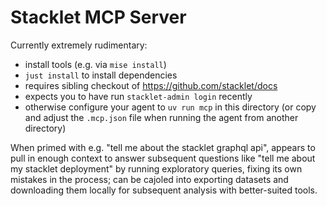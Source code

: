 # Stacklet MCP Server

Currently extremely rudimentary:
* install tools (e.g. via `mise install`)
* `just install` to install dependencies
* requires sibling checkout of https://github.com/stacklet/docs
* expects you to have run `stacklet-admin login` recently
* otherwise configure your agent to `uv run mcp` in this directory (or copy and adjust the `.mcp.json` file when running the agent from another directory)

When primed with e.g. "tell me about the stacklet graphql api", appears to pull in enough context to answer subsequent questions like "tell me about my stacklet deployment" by running exploratory queries, fixing its own mistakes in the process; can be cajoled into exporting datasets and downloading them locally for subsequent analysis with better-suited tools.
